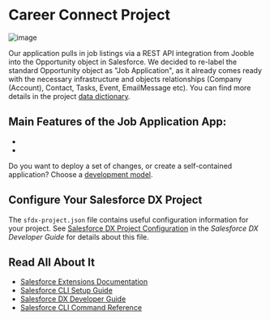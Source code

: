 # Career Connect Project
![image](https://github.com/Cloud-Code-Academy/job-application-tracker-pro-testers/assets/27503579/8141e350-5347-4024-bdcc-8a2460b22405)

Our application pulls in job listings via a REST API integration from Jooble into the Opportunity object in Salesforce. We decided to re-label the standard Opportunity object as "Job Application", as it already comes ready with the necessary infrastructure and  objects relationships (Company (Account), Contact, Tasks, Event, EmailMessage etc).
You can find more details in the project [data dictionary](https://docs.google.com/spreadsheets/d/1QRfnGbLNfgtEUAKMYGZPw1dyLdoIZBDWgGTYrKgd_ag/edit?usp=sharing). 

## Main Features of the Job Application App:

- 
- 
Do you want to deploy a set of changes, or create a self-contained application? Choose a [development model](https://developer.salesforce.com/tools/vscode/en/user-guide/development-models).

## Configure Your Salesforce DX Project

The `sfdx-project.json` file contains useful configuration information for your project. See [Salesforce DX Project Configuration](https://developer.salesforce.com/docs/atlas.en-us.sfdx_dev.meta/sfdx_dev/sfdx_dev_ws_config.htm) in the _Salesforce DX Developer Guide_ for details about this file.

## Read All About It

- [Salesforce Extensions Documentation](https://developer.salesforce.com/tools/vscode/)
- [Salesforce CLI Setup Guide](https://developer.salesforce.com/docs/atlas.en-us.sfdx_setup.meta/sfdx_setup/sfdx_setup_intro.htm)
- [Salesforce DX Developer Guide](https://developer.salesforce.com/docs/atlas.en-us.sfdx_dev.meta/sfdx_dev/sfdx_dev_intro.htm)
- [Salesforce CLI Command Reference](https://developer.salesforce.com/docs/atlas.en-us.sfdx_cli_reference.meta/sfdx_cli_reference/cli_reference.htm)
